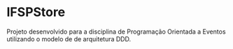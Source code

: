# IFSPStore

Projeto desenvolvido para a disciplina de Programação Orientada a Eventos utilizando o modelo de de arquitetura DDD.
